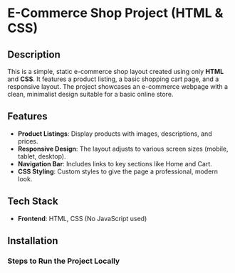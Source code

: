 # E-Commerce Shop Project (HTML & CSS)

## Description
This is a simple, static e-commerce shop layout created using only **HTML** and **CSS**. It features a product listing, a basic shopping cart page, and a responsive layout. The project showcases an e-commerce webpage with a clean, minimalist design suitable for a basic online store.

## Features
- **Product Listings**: Display products with images, descriptions, and prices.
- **Responsive Design**: The layout adjusts to various screen sizes (mobile, tablet, desktop).
- **Navigation Bar**: Includes links to key sections like Home and Cart.
- **CSS Styling**: Custom styles to give the page a professional, modern look.

## Tech Stack
- **Frontend**: HTML, CSS (No JavaScript used)

## Installation

### Steps to Run the Project Locally


